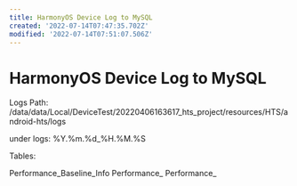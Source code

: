 ```yaml
---
title: HarmonyOS Device Log to MySQL
created: '2022-07-14T07:47:35.702Z'
modified: '2022-07-14T07:51:07.506Z'
---
```


# HarmonyOS Device Log to MySQL

Logs Path:
/data/data/Local/DeviceTest/20220406163617_hts_project/resources/HTS/android-hts/logs

under logs:
%Y.%m.%d_%H.%M.%S

Tables:

Performance_Baseline_Info
Performance_
Performance_


